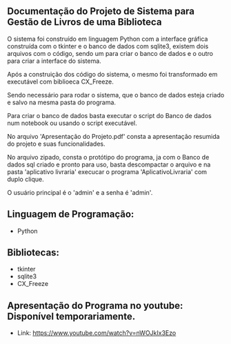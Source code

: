 ## Documentação do Projeto de Sistema para Gestão de Livros de uma Biblioteca

O sistema foi construído em linguagem Python com a interface gráfica construída com o tkinter e o banco de dados com sqlite3, existem dois arquivos com o código, sendo um para criar o banco de dados e o outro para criar a interface do sistema.

Após a construição dos código do sistema, o mesmo foi transformado em executável com biblioeca CX_Freeze. 

Sendo necessário para rodar o sistema, que o banco de dados esteja criado e salvo na mesma pasta do programa. 

Para criar o banco de dados basta executar o script do Banco de dados num notebook ou usando o script executável.

No arquivo 'Apresentação do Projeto.pdf'  consta a apresentação resumida do projeto e suas funcionalidades.

No arquivo zipado, consta o protótipo do programa, ja com o Banco de dados sql criado e pronto para uso, basta descompactar o arquivo e na pasta 'aplicativo livraria' execucar o programa 'AplicativoLivraria' com duplo clique.

O usuário principal é o 'admin' e a senha é 'admin'.

## Linguagem de Programação:  
- Python

## Bibliotecas: 
- tkinter
- sqlite3
- CX_Freeze

## Apresentação do Programa no youtube: Disponível temporariamente.
- Link: https://www.youtube.com/watch?v=nWOJkIx3Ezo
